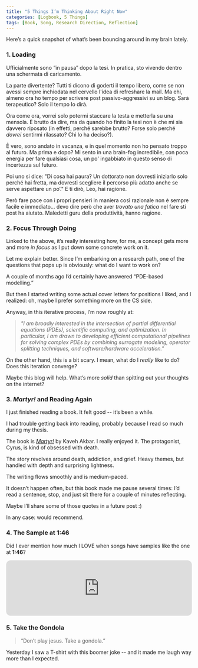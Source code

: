 ```yaml
---
title: "5 Things I’m Thinking About Right Now"
categories: [Logbook, 5 Things]
tags: [Book, Song, Research Direction, Reflection]
---
```


Here’s a quick snapshot of what’s been bouncing around in my brain lately.

### 1. Loading

Ufficialmente sono “in pausa” dopo la tesi. In pratica, sto vivendo dentro una schermata di caricamento.  

La parte divertente? Tutti ti dicono di goderti il tempo libero, come se non avessi sempre inchiodata nel cervello l'idea di refreshare la mail. Ma ehi, almeno ora ho tempo per scrivere post passivo-aggressivi su un blog. Sarà terapeutico? Solo il tempo lo dirà.  

Ora come ora, vorrei solo potermi staccare la testa e metterla su una mensola. È brutto da dire, ma da quando ho finito la tesi non è che mi sia davvero riposato (in effetti, perché sarebbe brutto? Forse solo perché *dovrei* sentirmi rilassato? Chi lo ha deciso?).  

È vero, sono andato in vacanza, e in quel momento non ho pensato troppo al futuro. Ma prima e dopo? Mi sento in una brain-fog incredibile, con poca energia per fare qualsiasi cosa, un po' ingabbiato in questo senso di incertezza sul futuro.  

Poi uno si dice: "Di cosa hai paura? Un dottorato non dovresti iniziarlo solo perché hai fretta, ma dovresti scegliere il percorso più adatto anche se serve aspettare un po’." E ti dirò, Leo, hai ragione.  

Però fare pace con i propri pensieri in maniera così razionale non è sempre facile e immediato… devo dire però che aver _trovato una fatica_ nel fare sti post ha aiutato. Maledetti guru della produttività, hanno ragione.


### 2. Focus Through Doing

Linked to the above, it’s really interesting how, for me, a concept gets more and more *in focus* as I put down some concrete work on it.

Let me explain better. Since I’m embarking on a research path, one of the questions that pops up is obviously: what do I want to work on?

A couple of months ago I’d certainly have answered “PDE-based modelling.”

But then I started writing some actual cover letters for positions I liked, and I realized: oh, maybe I prefer something more on the CS side.

Anyway, in this iterative process, I’m now roughly at:

> *"I am broadly interested in the intersection of partial differential equations (PDEs), scientific computing, and optimization. In particular, I am drawn to developing efficient computational pipelines for solving complex PDEs by combining surrogate modeling, operator splitting techniques, and software/hardware acceleration."*

On the other hand, this is a bit scary. I mean, what do I *really* like to do?  
Does this iteration converge?

Maybe this blog will help. What’s more *solid* than spitting out your thoughts on the internet?


### 3. _Martyr!_ and Reading Again

I just finished reading a book. It felt good -- it’s been a while.

I had trouble getting back into reading, probably because I read so much during my thesis.

The book is [_Martyr!_](https://www.goodreads.com/book/show/139400713-martyr) by Kaveh Akbar. I really enjoyed it. The protagonist, Cyrus, is kind of obsessed with death.

The story revolves around death, addiction, and grief. Heavy themes, but handled with depth and surprising lightness.

The writing flows smoothly and is medium-paced.

It doesn’t happen often, but this book made me pause several times: I’d read a sentence, stop, and just sit there for a couple of minutes reflecting. 

Maybe I’ll share some of those quotes in a future post :)

In any case: would recommend.


### 4. The Sample at 1:46

Did I ever mention how much I LOVE when songs have samples like the one at **1:46**?

<iframe style="border-radius:12px" src="https://open.spotify.com/embed/track/3SeDS5sSoWnwAZvVgkdKzf?utm_source=generator" width="100%" height="150" frameBorder="0" allowfullscreen="" allow="autoplay; clipboard-write; encrypted-media; fullscreen; picture-in-picture" loading="lazy"></iframe>


### 5. Take the Gondola

> “Don’t play jesus. Take a gondola.”

Yesterday I saw a T-shirt with this boomer joke -- and it made me laugh way more than I expected. 


